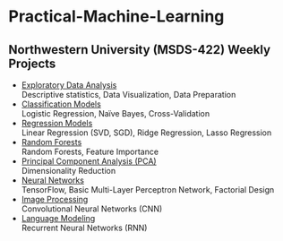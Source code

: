 # Practical-Machine-Learning
## Northwestern University (MSDS-422) Weekly Projects
* [Exploratory Data Analysis](Assignment1_OscarHernandez.ipynb)  
Descriptive statistics, Data Visualization, Data Preparation   
* [Classification Models](Assignment2_OscarHernandez.ipynb)  
Logistic Regression, Naïve Bayes, Cross-Validation
* [Regression Models](Assignment3_OscarHernandez.ipynb)  
Linear Regression (SVD, SGD), Ridge Regression, Lasso Regression
* [Random Forests](Assignment4_OscarHernandez.ipynb)  
Random Forests, Feature Importance
* [Principal Component Analysis (PCA)](Assignment5_OscarHernandez.ipynb)  
Dimensionality Reduction
* [Neural Networks](Assignment6_OscarHernandez.ipynb)  
TensorFlow, Basic Multi-Layer Perceptron Network, Factorial Design
* [Image Processing](Assignment7_OscarHernandez.ipynb)  
Convolutional Neural Networks (CNN)
* [Language Modeling](Assignment8_OscarHernandez.ipynb)  
Recurrent Neural Networks (RNN)
